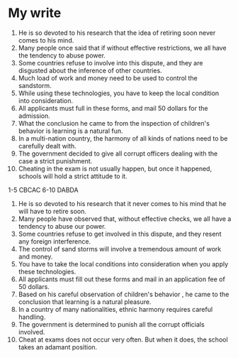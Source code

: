 # My write

1. He is so devoted to his research that the idea of retiring soon never comes to his mind.
2. Many people once said that if without effective restrictions, we all have the tendency to abuse power.
3. Some countries refuse to involve into this dispute, and they are disgusted about the inference of other countries.
4. Much load of work and money need to be used to control the sandstorm.
5. While using these technologies, you have to keep the local condition into consideration.
6. All applicants must full in these forms, and mail 50 dollars for the admission.
7. What the conclusion he came to from the inspection of children's behavior is learning is a natural fun.
8. In a multi-nation country, the harmony of all kinds of nations need to be carefully dealt with.
9. The government decided to give all corrupt officers dealing with the case a strict punishment.
10. Cheating in the exam is not usually happen, but once it happened, schools will hold a strict attitude to it.

1-5 CBCAC 6-10 DABDA

1. He is so devoted to his research that it never comes to his mind that he will have to retire soon.
2. Many people have observed that, without effective checks, we all have a tendency to abuse our power.
3. Some countries refuse to get involved in this dispute, and they resent any foreign interference.
4. The control of sand storms will involve a tremendous amount of work and money.
5. You have to take the local conditions into consideration when you apply these technologies.
6. All applicants must fill out these forms and mail in an application fee of 50 dollars.
7. Based on his careful observation of children's behavior , he came to the conclusion that learning is a natural 
   pleasure.
8. In a country of many nationalities, ethnic harmony requires careful handling.
9. The government is determined to punish all the corrupt officials involved.
10. Cheat at exams does not occur very often. But when it does, the school takes an adamant position.